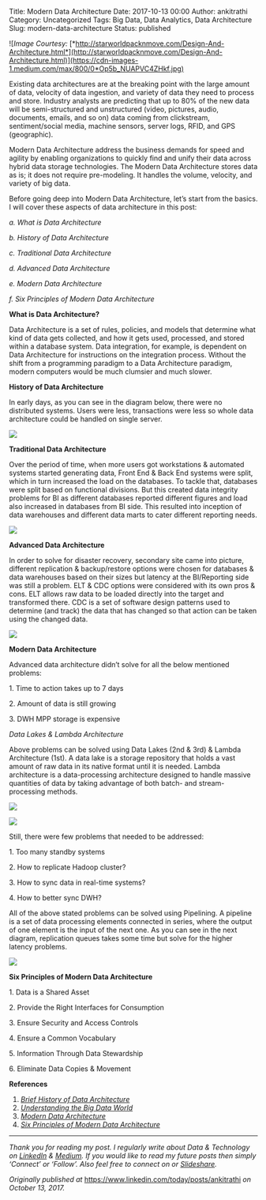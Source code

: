 Title: Modern Data Architecture
Date: 2017-10-13 00:00
Author: ankitrathi
Category: Uncategorized
Tags: Big Data, Data Analytics, Data Architecture
Slug: modern-data-architecture
Status: published

![*Image Courtesy:* [*http://starworldpacknmove.com/Design-And-Architecture.html*](http://starworldpacknmove.com/Design-And-Architecture.html)](https://cdn-images-1.medium.com/max/800/0*Op5b_NUAPVC4ZHkf.jpg)

Existing data architectures are at the breaking point with the large amount of data, velocity of data ingestion, and variety of data they need to process and store. Industry analysts are predicting that up to 80% of the new data will be semi-structured and unstructured (video, pictures, audio, documents, emails, and so on) data coming from clickstream, sentiment/social media, machine sensors, server logs, RFID, and GPS (geographic).

Modern Data Architecture address the business demands for speed and agility by enabling organizations to quickly find and unify their data across hybrid data storage technologies. The Modern Data Architecture stores data as is; it does not require pre-modeling. It handles the volume, velocity, and variety of big data.

Before going deep into Modern Data Architecture, let’s start from the basics. I will cover these aspects of data architecture in this post:

*a. What is Data Architecture*

*b. History of Data Architecture*

*c. Traditional Data Architecture*

*d. Advanced Data Architecture*

*e. Modern Data Architecture*

*f. Six Principles of Modern Data Architecture*

**What is Data Architecture?**

Data Architecture is a set of rules, policies, and models that determine what kind of data gets collected, and how it gets used, processed, and stored within a database system. Data integration, for example, is dependent on Data Architecture for instructions on the integration process. Without the shift from a programming paradigm to a Data Architecture paradigm, modern computers would be much clumsier and much slower.

**History of Data Architecture**

In early days, as you can see in the diagram below, there were no distributed systems. Users were less, transactions were less so whole data architecture could be handled on single server.

![](https://cdn-images-1.medium.com/max/800/0*DUbYTmSeFQLnlBMm.png)

**Traditional Data Architecture**

Over the period of time, when more users got workstations & automated systems started generating data, Front End & Back End systems were split, which in turn increased the load on the databases. To tackle that, databases were split based on functional divisions. But this created data integrity problems for BI as different databases reported different figures and load also increased in databases from BI side. This resulted into inception of data warehouses and different data marts to cater different reporting needs.

![](https://cdn-images-1.medium.com/max/800/0*ec94HNZR2y1kjzvs.png)

**Advanced Data Architecture**

In order to solve for disaster recovery, secondary site came into picture, different replication & backup/restore options were chosen for databases & data warehouses based on their sizes but latency at the BI/Reporting side was still a problem. ELT & CDC options were considered with its own pros & cons. ELT allows raw data to be loaded directly into the target and transformed there. CDC is a set of software design patterns used to determine (and track) the data that has changed so that action can be taken using the changed data.

![](https://cdn-images-1.medium.com/max/800/0*4GykKMfi4wZ4Es5l.png)

**Modern Data Architecture**

Advanced data architecture didn’t solve for all the below mentioned problems:

1\. Time to action takes up to 7 days

2\. Amount of data is still growing

3\. DWH MPP storage is expensive

*Data Lakes & Lambda Architecture*

Above problems can be solved using Data Lakes (2nd & 3rd) & Lambda Architecture (1st). A data lake is a storage repository that holds a vast amount of raw data in its native format until it is needed. Lambda architecture is a data-processing architecture designed to handle massive quantities of data by taking advantage of both batch- and stream-processing methods.

![](https://cdn-images-1.medium.com/max/800/0*MWJ1ZUWO8KaCnzXo.png)

![](https://cdn-images-1.medium.com/max/800/0*PyYmwTyq-jaqy_Sm.png)

Still, there were few problems that needed to be addressed:

1\. Too many standby systems

2\. How to replicate Hadoop cluster?

3\. How to sync data in real-time systems?

4\. How to better sync DWH?

All of the above stated problems can be solved using Pipelining. A pipeline is a set of data processing elements connected in series, where the output of one element is the input of the next one. As you can see in the next diagram, replication queues takes some time but solve for the higher latency problems.

![](https://cdn-images-1.medium.com/max/800/0*p_X7AbQitIRzJ0z_.png)

**Six Principles of Modern Data Architecture**

1\. Data is a Shared Asset

2\. Provide the Right Interfaces for Consumption

3\. Ensure Security and Access Controls

4\. Ensure a Common Vocabulary

5\. Information Through Data Stewardship

6\. Eliminate Data Copies & Movement

**References**

1.  [*Brief History of Data Architecture*](http://www.dataversity.net/brief-history-data-architecture-shifting-paradigms/)
2.  [*Understanding the Big Data World*](http://www.pearsonitcertification.com/articles/article.aspx?p=2427073)
3.  [*Modern Data Architecture*](https://www.slideshare.net/AGrishchenko/modern-data-architecture-54850697)
4.  [*Six Principles of Modern Data Architecture*](https://vision.cloudera.com/the-six-principles-of-modern-data-architecture/)

------------------------------------------------------------------------

*Thank you for reading my post. I regularly write about Data & Technology on* [*LinkedIn*](https://www.linkedin.com/today/posts/ankitrathi) *&* [*Medium*](https://medium.com/@rathi.ankit)*. If you would like to read my future posts then simply ‘Connect’ or ‘Follow’. Also feel free to connect on or* [*Slideshare*](https://www.slideshare.net/ankitrathi)*.*

*Originally published at* <https://www.linkedin.com/today/posts/ankitrathi> *on October 13, 2017.*
